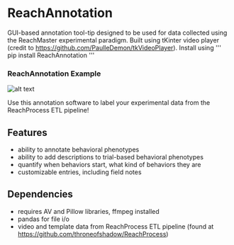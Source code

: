 # ReachAnnotation
GUI-based annotation tool-tip designed to be used for data collected using the ReachMaster experimental paradigm. Built 
using tKinter video player (credit to https://github.com/PaulleDemon/tkVideoPlayer). Install using 
''' pip install ReachAnnotation '''
### ReachAnnotation Example
![alt text](https://github.com/throneofshadow/ReachAnnotation/blob/main/reachannotate_example.png?raw=True)


Use this annotation software to label your experimental data from the ReachProcess ETL pipeline! 
## Features
- ability to annotate behavioral phenotypes
- ability to add descriptions to trial-based behavioral phenotypes
- quantify when behaviors start, what kind of behaviors they are
- customizable entries, including field notes

## Dependencies

- requires AV and Pillow libraries, ffmpeg installed
- pandas for file i/o
- video and template data from ReachProcess ETL pipeline (found at https://github.com/throneofshadow/ReachProcess)



